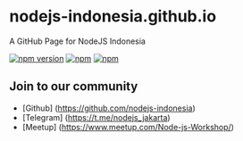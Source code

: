 # nodejs-indonesia.github.io
A GitHub Page for NodeJS Indonesia

[![npm version](https://badge.fury.io/js/nodejs-indonesia.github.io.svg)](https://badge.fury.io/js/nodejs-indonesia.github.io)
[![npm](https://img.shields.io/npm/dt/nodejs-indonesia.github.io.svg)](https://www.npmjs.com/package/nodejs-indonesia.github.io)
[![npm](https://img.shields.io/npm/l/nodejs-indonesia.github.io.svg)](http://opensource.org/licenses/MIT)

## Join to our community
+ [Github] (https://github.com/nodejs-indonesia)
+ [Telegram] (https://t.me/nodejs_jakarta)
+ [Meetup] (https://www.meetup.com/Node-js-Workshop/)